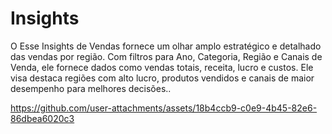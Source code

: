 # Insights
O Esse Insights de Vendas fornece um olhar amplo estratégico e detalhado das vendas por região. Com filtros para Ano, Categoria, Região e Canais de Venda, ele fornece dados como vendas totais, receita, lucro e custos. Ele visa destaca regiões com alto lucro, produtos vendidos e canais de maior desempenho para melhores decisões..



https://github.com/user-attachments/assets/18b4ccb9-c0e9-4b45-82e6-86dbea6020c3

